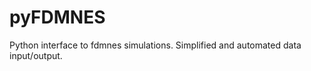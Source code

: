 pyFDMNES
========

Python interface to fdmnes simulations.
Simplified and automated data input/output.